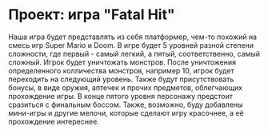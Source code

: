 # Проект: игра "Fatal Hit" #
Наша игра будет представлять из себя платформер, чем-то похожий на смесь игр Super Mario и Doom.
В игре будет 5 уровней разной степени сложности, где первый - самый легкий, а
пятый, соответственно, самый сложный. Игрок будет уничтожать монстров. После уничтожения определенного колличества
монстров, например 10, игрок будет переходить на следующий уровень. Также будут присутствовать бонусы, в виде оружия, 
аптечек и прочих предметов,
облегчающих прохождение игры. В конце пятого уровня персонажу предстоит сразиться
с финальным боссом. Также, возможно, буду добавлены мини-игры и другие мелочи,
которые сделают игру красочнее, а её прохождение интереснее.